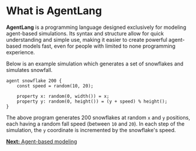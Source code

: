 # What is AgentLang

**AgentLang** is a programming language designed exclusively for modeling agent-based simulations. Its syntax and structure allow for quick understanding and simple use, making it easier to create powerful agent-based models fast, even for people with limited to none programming experience.

Below is an example simulation which generates a set of snowflakes and simulates snowfall.
```
agent snowflake 200 {
    const speed = random(10, 20);

    property x: random(0, width()) = x;
    property y: random(0, height()) = (y + speed) % height();
}
```
The above program generates 200 snowflakes at random `x` and `y` positions, each having a random fall speed (between `10` and `20`). In each step of the simulation, the `y` coordinate is incremented by the snowflake's speed.

[**Next:** Agent-based modeling](/documentation/introduction/agent-based-modeling)